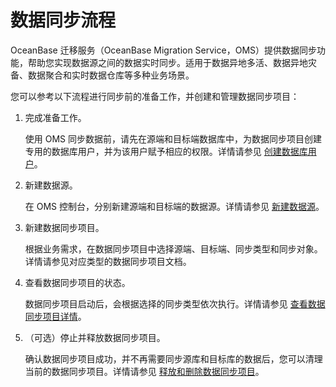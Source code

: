 # 数据同步流程

OceanBase 迁移服务（OceanBase Migration Service，OMS）提供数据同步功能，帮助您实现数据源之间的数据实时同步。适用于数据异地多活、数据异地灾备、数据聚合和实时数据仓库等多种业务场景。

您可以参考以下流程进行同步前的准备工作，并创建和管理数据同步项目：

1. 完成准备工作。

   使用 OMS 同步数据前，请先在源端和目标端数据库中，为数据同步项目创建专用的数据库用户，并为该用户赋予相应的权限。详情请参见 [创建数据库用户](../8.create-and-manage-data-sources/3.create-a-database-user.md)。

2. 新建数据源。

   在 OMS 控制台，分别新建源端和目标端的数据源。详情请参见 [新建数据源](../8.create-and-manage-data-sources/1.create-a-data-source/2.create-a-mysql-data-source.md)。

3. 新建数据同步项目。

   根据业务需求，在数据同步项目中选择源端、目标端、同步类型和同步对象。详情请参见对应类型的数据同步项目文档。

4. 查看数据同步项目的状态。

   数据同步项目启动后，会根据选择的同步类型依次执行。详情请参见 [查看数据同步项目详情](../7.data-synchronization/11.manage-a-data-synchronization-projects/1.view-details-of-a-data-synchronization-project.md)。

5. （可选）停止并释放数据同步项目。

   确认数据同步项目成功，并不再需要同步源库和目标库的数据后，您可以清理当前的数据同步项目。详情请参见 [释放和删除数据同步项目](../7.data-synchronization/11.manage-a-data-synchronization-projects/6.release-and-delete-a-synchronization-project.md)。

